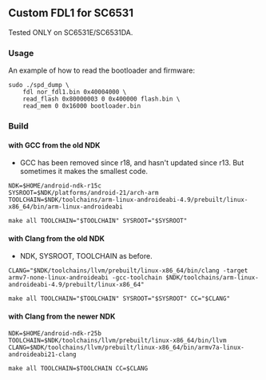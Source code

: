 ## Custom FDL1 for SC6531

Tested ONLY on SC6531E/SC6531DA.

### Usage

An example of how to read the bootloader and firmware:
```
sudo ./spd_dump \
	fdl nor_fdl1.bin 0x40004000 \
	read_flash 0x80000003 0 0x400000 flash.bin \
	read_mem 0 0x16000 bootloader.bin
```

### Build

#### with GCC from the old NDK

* GCC has been removed since r18, and hasn't updated since r13. But sometimes it makes the smallest code.

```
NDK=$HOME/android-ndk-r15c
SYSROOT=$NDK/platforms/android-21/arch-arm
TOOLCHAIN=$NDK/toolchains/arm-linux-androideabi-4.9/prebuilt/linux-x86_64/bin/arm-linux-androideabi

make all TOOLCHAIN="$TOOLCHAIN" SYSROOT="$SYSROOT"
```

#### with Clang from the old NDK

* NDK, SYSROOT, TOOLCHAIN as before.

```
CLANG="$NDK/toolchains/llvm/prebuilt/linux-x86_64/bin/clang -target armv7-none-linux-androideabi -gcc-toolchain $NDK/toolchains/arm-linux-androideabi-4.9/prebuilt/linux-x86_64"

make all TOOLCHAIN="$TOOLCHAIN" SYSROOT="$SYSROOT" CC="$CLANG"
```

#### with Clang from the newer NDK

```
NDK=$HOME/android-ndk-r25b
TOOLCHAIN=$NDK/toolchains/llvm/prebuilt/linux-x86_64/bin/llvm
CLANG=$NDK/toolchains/llvm/prebuilt/linux-x86_64/bin/armv7a-linux-androideabi21-clang

make all TOOLCHAIN=$TOOLCHAIN CC=$CLANG
```

